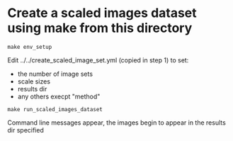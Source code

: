 # Create a scaled images dataset using make from this directory
```
make env_setup
```
Edit ../../create_scaled_image_set.yml (copied in step 1) to set:
* the number of image sets
* scale sizes 
* results dir
* any others execpt "method"
```
make run_scaled_images_dataset
```
Command line messages appear, the images begin to appear in the results dir specified
